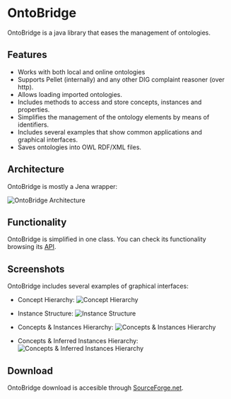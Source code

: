 # OntoBridge
OntoBridge is a java library that eases the management of ontologies.

## Features

- Works with both local and online ontologies
- Supports Pellet (internally) and any other DIG complaint reasoner (over http).
- Allows loading imported ontologies.
- Includes methods to access and store concepts, instances and properties.
- Simplifies the management of the ontology elements by means of identifiers.
- Includes several examples that show common applications and graphical interfaces.
- Saves ontologies into OWL RDF/XML files.

## Architecture
OntoBridge is mostly a Jena wrapper:

![OntoBridge Architecture](http://gaia.fdi.ucm.es/files/research/ontobridge/img/ontobridgearchitecture.jpg)

## Functionality

OntoBridge is simplified in one class. You can check its functionality browsing its [API](http://gaia.fdi.ucm.es/files/research/ontobridge/doc/es/ucm/fdi/gaia/ontobridge/OntoBridge.html).

## Screenshots

OntoBridge includes several examples of graphical interfaces:

- Concept Hierarchy:
![Concept Hierarchy](http://gaia.fdi.ucm.es/files/research/ontobridge/img/concepthierarchy.jpg)

- Instance Structure:
![Instance Structure](http://gaia.fdi.ucm.es/files/research/ontobridge/img/instancestructure.jpg)

- Concepts & Instances Hierarchy:
![Concepts & Instances Hierarchy](http://gaia.fdi.ucm.es/files/research/ontobridge/img/conceptsandinstances.jpg)

- Concepts & Inferred Instances Hierarchy:
![Concepts & Inferred Instances Hierarchy](http://gaia.fdi.ucm.es/files/research/ontobridge/img/inferredinstances.jpg)

## Download

OntoBridge download is accesible through [SourceForge.net](https://sourceforge.net/projects/ontobridge/?source=directory). 